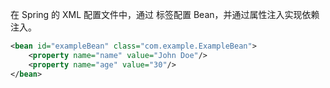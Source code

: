 在 Spring 的 XML 配置文件中，通过 <bean> 标签配置 Bean，并通过属性注入实现依赖注入。
```xml
<bean id="exampleBean" class="com.example.ExampleBean">
    <property name="name" value="John Doe"/>
    <property name="age" value="30"/>
</bean>
```